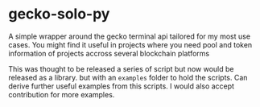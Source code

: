 # gecko-solo-py
A simple wrapper around the gecko terminal api tailored for my most use cases. You might find it useful in projects where you need pool and token information of projects accross several blockchain platforms

This was thought to be released a series of script but now would be released as a library. but with an `examples` folder to hold the scripts. 
Can derive further useful examples from this scripts. I would also accept contribution for more examples. 
